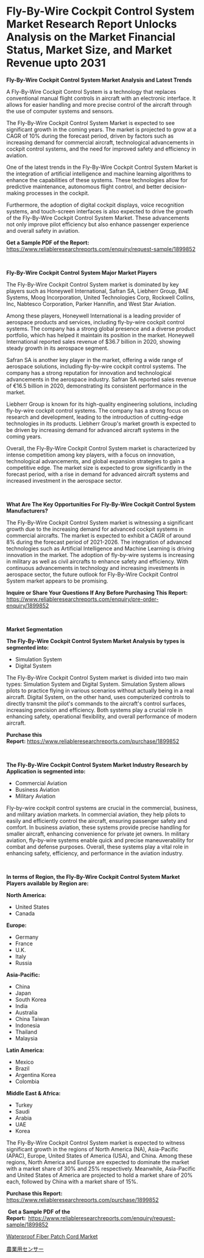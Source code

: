 <p><h1>Fly-By-Wire Cockpit Control System Market Research Report Unlocks Analysis on the Market Financial Status, Market Size, and Market Revenue upto 2031</h1></p><p><strong>Fly-By-Wire Cockpit Control System Market Analysis and Latest Trends</strong></p>
<p><p>A Fly-By-Wire Cockpit Control System is a technology that replaces conventional manual flight controls in aircraft with an electronic interface. It allows for easier handling and more precise control of the aircraft through the use of computer systems and sensors.</p><p>The Fly-By-Wire Cockpit Control System Market is expected to see significant growth in the coming years. The market is projected to grow at a CAGR of 10% during the forecast period, driven by factors such as increasing demand for commercial aircraft, technological advancements in cockpit control systems, and the need for improved safety and efficiency in aviation.</p><p>One of the latest trends in the Fly-By-Wire Cockpit Control System Market is the integration of artificial intelligence and machine learning algorithms to enhance the capabilities of these systems. These technologies allow for predictive maintenance, autonomous flight control, and better decision-making processes in the cockpit.</p><p>Furthermore, the adoption of digital cockpit displays, voice recognition systems, and touch-screen interfaces is also expected to drive the growth of the Fly-By-Wire Cockpit Control System Market. These advancements not only improve pilot efficiency but also enhance passenger experience and overall safety in aviation.</p></p>
<p><strong>Get a Sample PDF of the Report:&nbsp;</strong> <a href="https://www.reliableresearchreports.com/enquiry/request-sample/1899852">https://www.reliableresearchreports.com/enquiry/request-sample/1899852</a></p>
<p>&nbsp;</p>
<p><strong>Fly-By-Wire Cockpit Control System Major Market Players</strong></p>
<p><p>The Fly-By-Wire Cockpit Control System market is dominated by key players such as Honeywell International, Safran SA, Liebherr Group, BAE Systems, Moog Incorporation, United Technologies Corp, Rockwell Collins, Inc, Nabtesco Corporation, Parker Hannifin, and West Star Aviation.</p><p>Among these players, Honeywell International is a leading provider of aerospace products and services, including fly-by-wire cockpit control systems. The company has a strong global presence and a diverse product portfolio, which has helped it maintain its position in the market. Honeywell International reported sales revenue of $36.7 billion in 2020, showing steady growth in its aerospace segment.</p><p>Safran SA is another key player in the market, offering a wide range of aerospace solutions, including fly-by-wire cockpit control systems. The company has a strong reputation for innovation and technological advancements in the aerospace industry. Safran SA reported sales revenue of €16.5 billion in 2020, demonstrating its consistent performance in the market.</p><p>Liebherr Group is known for its high-quality engineering solutions, including fly-by-wire cockpit control systems. The company has a strong focus on research and development, leading to the introduction of cutting-edge technologies in its products. Liebherr Group's market growth is expected to be driven by increasing demand for advanced aircraft systems in the coming years.</p><p>Overall, the Fly-By-Wire Cockpit Control System market is characterized by intense competition among key players, with a focus on innovation, technological advancements, and global expansion strategies to gain a competitive edge. The market size is expected to grow significantly in the forecast period, with a rise in demand for advanced aircraft systems and increased investment in the aerospace sector.</p></p>
<p>&nbsp;</p>
<p><strong>What Are The Key Opportunities For Fly-By-Wire Cockpit Control System Manufacturers?</strong></p>
<p><p>The Fly-By-Wire Cockpit Control System market is witnessing a significant growth due to the increasing demand for advanced cockpit systems in commercial aircrafts. The market is expected to exhibit a CAGR of around 8% during the forecast period of 2021-2026. The integration of advanced technologies such as Artificial Intelligence and Machine Learning is driving innovation in the market. The adoption of fly-by-wire systems is increasing in military as well as civil aircrafts to enhance safety and efficiency. With continuous advancements in technology and increasing investments in aerospace sector, the future outlook for Fly-By-Wire Cockpit Control System market appears to be promising.</p></p>
<p><strong>Inquire or Share Your Questions If Any Before Purchasing This Report:</strong> <a href="https://www.reliableresearchreports.com/enquiry/pre-order-enquiry/1899852">https://www.reliableresearchreports.com/enquiry/pre-order-enquiry/1899852</a></p>
<p>&nbsp;</p>
<p><strong>Market Segmentation</strong></p>
<p><strong>The Fly-By-Wire Cockpit Control System Market Analysis by types is segmented into:</strong></p>
<p><ul><li>Simulation System</li><li>Digital System</li></ul></p>
<p><p>The Fly-By-Wire Cockpit Control System market is divided into two main types: Simulation System and Digital System. Simulation System allows pilots to practice flying in various scenarios without actually being in a real aircraft. Digital System, on the other hand, uses computerized controls to directly transmit the pilot's commands to the aircraft's control surfaces, increasing precision and efficiency. Both systems play a crucial role in enhancing safety, operational flexibility, and overall performance of modern aircraft.</p></p>
<p><strong>Purchase this Report:&nbsp;</strong><a href="https://www.reliableresearchreports.com/purchase/1899852">https://www.reliableresearchreports.com/purchase/1899852</a></p>
<p>&nbsp;</p>
<p><strong>The Fly-By-Wire Cockpit Control System Market Industry Research by Application is segmented into:</strong></p>
<p><ul><li>Commercial Aviation</li><li>Business Aviation</li><li>Military Aviation</li></ul></p>
<p><p>Fly-by-wire cockpit control systems are crucial in the commercial, business, and military aviation markets. In commercial aviation, they help pilots to easily and efficiently control the aircraft, ensuring passenger safety and comfort. In business aviation, these systems provide precise handling for smaller aircraft, enhancing convenience for private jet owners. In military aviation, fly-by-wire systems enable quick and precise maneuverability for combat and defense purposes. Overall, these systems play a vital role in enhancing safety, efficiency, and performance in the aviation industry.</p></p>
<p>&nbsp;</p>
<p><strong>In terms of Region, the Fly-By-Wire Cockpit Control System Market Players available by Region are:</strong></p>
<p>
    <p> <strong> North America: </strong>
        <ul>
            <li>United States</li>
            <li>Canada</li>
        </ul>
        </p> 
    <p> <strong> Europe: </strong>
        <ul>
            <li>Germany</li>
            <li>France</li>
            <li>U.K.</li>
            <li>Italy</li>
            <li>Russia</li>
        </ul>
        </p> 
    <p> <strong> Asia-Pacific: </strong>
        <ul>
            <li>China</li>
            <li>Japan</li>
            <li>South Korea</li>
            <li>India</li>
            <li>Australia</li>
            <li>China Taiwan</li>
            <li>Indonesia</li>
            <li>Thailand</li>
            <li>Malaysia</li>
        </ul>
        </p> 
    <p> <strong> Latin America: </strong>
        <ul>
            <li>Mexico</li>
            <li>Brazil</li>
            <li>Argentina Korea</li>
            <li>Colombia</li>
        </ul>
        </p> 
    <p> <strong> Middle East & Africa: </strong>
        <ul>
            <li>Turkey</li>
            <li>Saudi</li>
            <li>Arabia</li>
            <li>UAE</li>
            <li>Korea</li>
        </ul>
    </p>
    </p>
<p><p>The Fly-By-Wire Cockpit Control System market is expected to witness significant growth in the regions of North America (NA), Asia-Pacific (APAC), Europe, United States of America (USA), and China. Among these regions, North America and Europe are expected to dominate the market with a market share of 30% and 25% respectively. Meanwhile, Asia-Pacific and United States of America are projected to hold a market share of 20% each, followed by China with a market share of 15%.</p></p>
<p><strong>Purchase this Report: </strong><a href="https://www.reliableresearchreports.com/purchase/1899852">https://www.reliableresearchreports.com/purchase/1899852</a></p>
<p>&nbsp;<strong>Get a Sample PDF of the Report:&nbsp;&nbsp;</strong><a href="https://www.reliableresearchreports.com/enquiry/request-sample/1899852">https://www.reliableresearchreports.com/enquiry/request-sample/1899852</a></p>
<p><strong></strong></p>
<p><p><a href="https://github.com/CliffMedina6/Market-Research-Report-List-4/blob/main/waterproof-fiber-patch-cord-market.md">Waterproof Fiber Patch Cord Market</a></p><p><a href="https://github.com/mreklxf44233/Market-Research-Report-List-1/blob/main/493073813991.md">農業用センサー</a></p></p>
